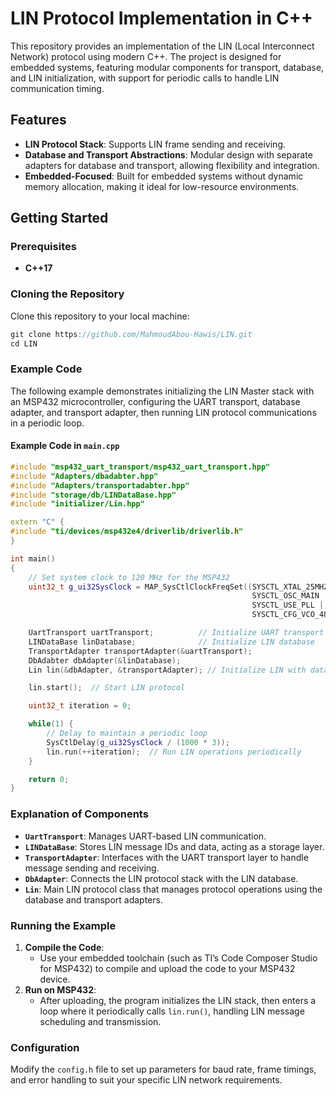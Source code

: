 # LIN Protocol Implementation in C++

This repository provides an implementation of the LIN (Local Interconnect Network) protocol using modern C++. The project is designed for embedded systems, featuring modular components for transport, database, and LIN initialization, with support for periodic calls to handle LIN communication timing.

## Features

- **LIN Protocol Stack**: Supports LIN frame sending and receiving.
- **Database and Transport Abstractions**: Modular design with separate adapters for database and transport, allowing flexibility and integration.
- **Embedded-Focused**: Built for embedded systems without dynamic memory allocation, making it ideal for low-resource environments.

## Getting Started

### Prerequisites

- **C++17**

### Cloning the Repository

Clone this repository to your local machine:

```C++
git clone https://github.com/MahmoudAbou-Hawis/LIN.git
cd LIN
```

### Example Code

The following example demonstrates initializing the LIN Master stack with an MSP432 microcontroller, configuring the UART transport, database adapter, and transport adapter, then running LIN protocol communications in a periodic loop.

#### Example Code in `main.cpp`

```C++
#include "msp432_uart_transport/msp432_uart_transport.hpp"
#include "Adapters/dbadabter.hpp"
#include "Adapters/transportadabter.hpp"
#include "storage/db/LINDataBase.hpp"
#include "initializer/Lin.hpp"

extern "C" {
#include "ti/devices/msp432e4/driverlib/driverlib.h"
}

int main()
{
    // Set system clock to 120 MHz for the MSP432
    uint32_t g_ui32SysClock = MAP_SysCtlClockFreqSet((SYSCTL_XTAL_25MHZ |
                                                      SYSCTL_OSC_MAIN |
                                                      SYSCTL_USE_PLL |
                                                      SYSCTL_CFG_VCO_480), 120000000);

    UartTransport uartTransport;          // Initialize UART transport layer
    LINDataBase linDatabase;              // Initialize LIN database
    TransportAdapter transportAdapter(&uartTransport);
    DbAdabter dbAdapter(&linDatabase);
    Lin lin(&dbAdapter, &transportAdapter); // Initialize LIN with database and transport adapters

    lin.start();  // Start LIN protocol

    uint32_t iteration = 0;

    while(1) {
        // Delay to maintain a periodic loop
        SysCtlDelay(g_ui32SysClock / (1000 * 3));
        lin.run(++iteration);  // Run LIN operations periodically
    }

    return 0;
}
```

### Explanation of Components

- **`UartTransport`**: Manages UART-based LIN communication.
- **`LINDataBase`**: Stores LIN message IDs and data, acting as a storage layer.
- **`TransportAdapter`**: Interfaces with the UART transport layer to handle message sending and receiving.
- **`DbAdapter`**: Connects the LIN protocol stack with the LIN database.
- **`Lin`**: Main LIN protocol class that manages protocol operations using the database and transport adapters.

### Running the Example

1. **Compile the Code**:
   - Use your embedded toolchain (such as TI’s Code Composer Studio for MSP432) to compile and upload the code to your MSP432 device.
2. **Run on MSP432**:
   - After uploading, the program initializes the LIN stack, then enters a loop where it periodically calls `lin.run()`, handling LIN message scheduling and transmission.

### Configuration

Modify the `config.h` file to set up parameters for baud rate, frame timings, and error handling to suit your specific LIN network requirements.
